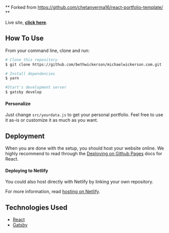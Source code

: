 ** Forked from https://github.com/chetanverma16/react-portfolio-template/ **

Live site, **[click here](https://michaelwickerson.com/)**.

## How To Use

From your command line, clone and run:

```bash
# Clone this repository
$ git clone https://github.com/bethwickerson/michaelwickerson.com.git

# Install dependencies
$ yarn

#Start's development server
$ gatsby develop
```

#### Personalize

Just change `src/yourdata.js` to get your personal portfolio. Feel free to use it as-is or customize it as much as you want.

## Deployment

When you are done with the setup, you should host your website online.
We highly recommend to read through the [Deploying on Github Pages](https://create-react-app.dev/docs/deployment/#github-pages) docs for React.

#### Deploying to Netlify

You could also host directly with Netlify by linking your own repository.

For more information, read [hosting on Netlify](https://create-react-app.dev/docs/deployment/#netlify).

## Technologies Used

- [React](https://reactjs.org/)
- [Gatsby](https://www.gatsbyjs.com/)
